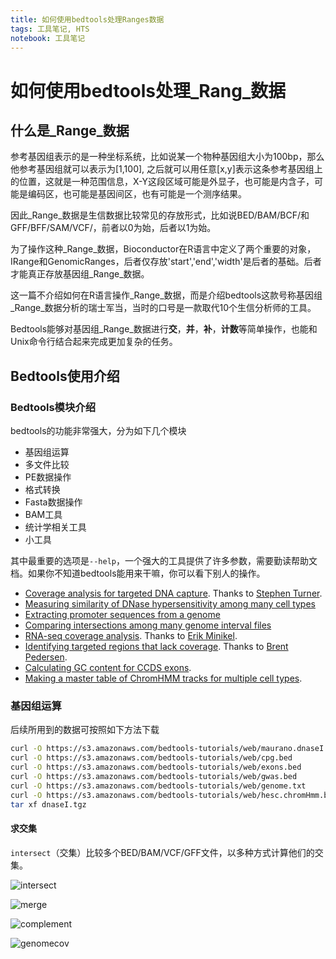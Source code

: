 ```yaml
---
title: 如何使用bedtools处理Ranges数据
tags: 工具笔记, HTS
notebook: 工具笔记
---
```


# 如何使用bedtools处理_Rang_数据

## 什么是_Range_数据

参考基因组表示的是一种坐标系统，比如说某一个物种基因组大小为100bp，那么他参考基因组就可以表示为[1,100], 之后就可以用任意[x,y]表示这条参考基因组上的位置，这就是一种范围信息，X-Y这段区域可能是外显子，也可能是内含子，可能是编码区，也可能是基因间区，也有可能是一个测序结果。

因此_Range_数据是生信数据比较常见的存放形式，比如说BED/BAM/BCF/和GFF/BFF/SAM/VCF/，前者以0为始，后者以1为始。

为了操作这种_Range_数据，Bioconductor在R语言中定义了两个重要的对象，IRange和GenomicRanges，后者仅存放'start','end','width'是后者的基础。后者才能真正存放基因组_Range_数据。

这一篇不介绍如何在R语言操作_Range_数据，而是介绍bedtools这款号称基因组_Range_数据分析的瑞士军当，当时的口号是一款取代10个生信分析师的工具。

Bedtools能够对基因组_Range_数据进行**交**，**并**，**补**，**计数**等简单操作，也能和Unix命令行结合起来完成更加复杂的任务。

## Bedtools使用介绍

### Bedtools模块介绍

bedtools的功能非常强大，分为如下几个模块

- 基因组运算
- 多文件比较
- PE数据操作
- 格式转换
- Fasta数据操作
- BAM工具
- 统计学相关工具
- 小工具

其中最重要的选项是`--help`，一个强大的工具提供了许多参数，需要勤读帮助文档。如果你不知道bedtools能用来干嘛，你可以看下别人的操作。

* [Coverage analysis for targeted DNA capture](http://gettinggeneticsdone.blogspot.com/2014/03/visualize-coverage-exome-targeted-ngs-bedtools.html). Thanks to [Stephen Turner](https://twitter.com/genetics_blog).
* [Measuring similarity of DNase hypersensitivity among many cell types](https://github.com/arq5x/bedtools-protocols/blob/master/bedtools.md#bp6--measuring-dataset-similarity)
* [Extracting promoter sequences from a genome](http://www.biostars.org/p/17162/)
* [Comparing intersections among many genome interval files](http://www.biostars.org/p/13516/)
* [RNA-seq coverage analysis](http://www.cureffi.org/2013/11/18/an-mrna-seq-pipeline-using-gsnap-samtools-cufflinks-and-bedtools/). Thanks to [Erik Minikel](https://twitter.com/cureffi).
* [Identifying targeted regions that lack coverage](https://twitter.com/aaronquinlan/status/421786507511205888). Thanks to [Brent Pedersen](https://twitter.com/brent_p).
* [Calculating GC content for CCDS exons](http://www.biostars.org/p/47047/).
* [Making a master table of ChromHMM tracks for multiple cell types](https://gist.github.com/arq5x/3138599).

### 基因组运算

后续所用到的数据可按照如下方法下载

```bash
curl -O https://s3.amazonaws.com/bedtools-tutorials/web/maurano.dnaseI.tgz
curl -O https://s3.amazonaws.com/bedtools-tutorials/web/cpg.bed
curl -O https://s3.amazonaws.com/bedtools-tutorials/web/exons.bed
curl -O https://s3.amazonaws.com/bedtools-tutorials/web/gwas.bed
curl -O https://s3.amazonaws.com/bedtools-tutorials/web/genome.txt
curl -O https://s3.amazonaws.com/bedtools-tutorials/web/hesc.chromHmm.bed
tar xf dnaseI.tgz
```

#### 求交集

`intersect`（交集）比较多个BED/BAM/VCF/GFF文件，以多种方式计算他们的交集。

![intersect](http://bedtools.readthedocs.org/en/latest/_images/intersect-glyph.png)

![merge](http://bedtools.readthedocs.org/en/latest/_images/merge-glyph.png)

![complement](http://bedtools.readthedocs.org/en/latest/_images/complement-glyph.png)

![genomecov](http://bedtools.readthedocs.org/en/latest/_images/genomecov-glyph.png)